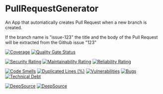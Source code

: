 # PullRequestGenerator
An App that automatically creates Pull Request when a new branch is created.

If the branch name is "issue-123" the title and the body of the Pull Request will be extracted from the Github issue
"123"

[![Coverage](https://sonarcloud.io/api/project_badges/measure?project=heitorpolidoro_pull-request-generator&metric=coverage)](https://sonarcloud.io/summary/new_code?id=heitorpolidoro_pull-request-generator)
[![Quality Gate Status](https://sonarcloud.io/api/project_badges/measure?project=heitorpolidoro_pull-request-generator&metric=alert_status)](https://sonarcloud.io/summary/new_code?id=heitorpolidoro_pull-request-generator)

[![Security Rating](https://sonarcloud.io/api/project_badges/measure?project=heitorpolidoro_pull-request-generator&metric=security_rating)](https://sonarcloud.io/summary/new_code?id=heitorpolidoro_pull-request-generator)
[![Maintainability Rating](https://sonarcloud.io/api/project_badges/measure?project=heitorpolidoro_pull-request-generator&metric=sqale_rating)](https://sonarcloud.io/summary/new_code?id=heitorpolidoro_pull-request-generator)
[![Reliability Rating](https://sonarcloud.io/api/project_badges/measure?project=heitorpolidoro_pull-request-generator&metric=reliability_rating)](https://sonarcloud.io/summary/new_code?id=heitorpolidoro_pull-request-generator)

[![Code Smells](https://sonarcloud.io/api/project_badges/measure?project=heitorpolidoro_pull-request-generator&metric=code_smells)](https://sonarcloud.io/summary/new_code?id=heitorpolidoro_pull-request-generator)
[![Duplicated Lines (%)](https://sonarcloud.io/api/project_badges/measure?project=heitorpolidoro_pull-request-generator&metric=duplicated_lines_density)](https://sonarcloud.io/summary/new_code?id=heitorpolidoro_pull-request-generator)
[![Vulnerabilities](https://sonarcloud.io/api/project_badges/measure?project=heitorpolidoro_pull-request-generator&metric=vulnerabilities)](https://sonarcloud.io/summary/new_code?id=heitorpolidoro_pull-request-generator)
[![Bugs](https://sonarcloud.io/api/project_badges/measure?project=heitorpolidoro_pull-request-generator&metric=bugs)](https://sonarcloud.io/summary/new_code?id=heitorpolidoro_pull-request-generator)
[![Technical Debt](https://sonarcloud.io/api/project_badges/measure?project=heitorpolidoro_pull-request-generator&metric=sqale_index)](https://sonarcloud.io/summary/new_code?id=heitorpolidoro_pull-request-generator)

[![DeepSource](https://app.deepsource.com/gh/heitorpolidoro/pull-request-generator.svg/?label=active+issues&show_trend=true&token=hZuHoQ-gd4kIPgNuSX0X_QT2)](https://app.deepsource.com/gh/heitorpolidoro/pull-request-generator/)
[![DeepSource](https://app.deepsource.com/gh/heitorpolidoro/pull-request-generator.svg/?label=resolved+issues&show_trend=true&token=hZuHoQ-gd4kIPgNuSX0X_QT2)](https://app.deepsource.com/gh/heitorpolidoro/pull-request-generator/)
